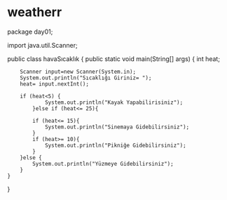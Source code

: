 # weatherr
package day01;

import java.util.Scanner;

public class havaSıcaklık {
    public static void main(String[] args) {
        int heat;

        Scanner input=new Scanner(System.in);
        System.out.println("Sıcaklığı Giriniz= ");
        heat= input.nextInt();

        if (heat<5) {
                System.out.println("Kayak Yapabilirisiniz");
            }else if (heat<= 25){

            if (heat<= 15){
                System.out.println("Sinemaya Gidebilirsiniz");
            }
            if (heat>= 10){
                System.out.println("Pikniğe Gidebilirsiniz");
            }
        }else {
            System.out.println("Yüzmeye Gidebilirsiniz");
        }
    }
}
